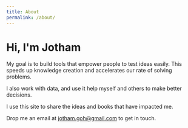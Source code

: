 ```yaml
---
title: About
permalink: /about/
---
```


# Hi, I'm Jotham

My goal is to build tools that empower people to test ideas easily. This speeds up knowledge creation and accelerates our rate of solving problems.

I also work with data, and use it help myself and others to make better decisions.

I use this site to share the ideas and books that have impacted me.

Drop me an email at [jotham.goh@gmail.com](mailto:jotham.goh@gmail.com) to get in touch.